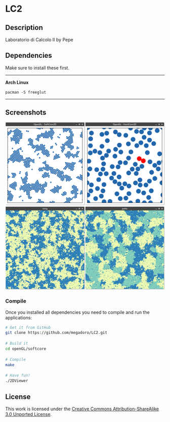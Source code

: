 # LC2

## Description
Laboratorio di Calcolo II by Pepe

## Dependencies
Make sure to install these first.

---

**Arch Linux**

    pacman -S freeglut

---

## Screenshots
![Image](/img/Screenshot1.png?raw=true "Softcore & HardCore")
![Image](/img/Screenshot2.png?raw=true "Ising & Potts")

### Compile
Once you installed all dependencies you need to compile and run the applications: 

```bash
# Get it from GitHub
git clone https://github.com/megadoro/LC2.git

# Build it
cd openGL/softcore

# Compile
make

# Have fun!
./2DViewer
```

## License

This work is licensed under the
[Creative Commons Attribution-ShareAlike 3.0 Unported License](http://creativecommons.org/licenses/by-sa/3.0/).

